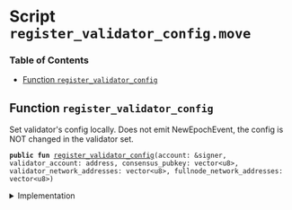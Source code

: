 
<a name="SCRIPT"></a>

# Script `register_validator_config.move`

### Table of Contents

-  [Function `register_validator_config`](#SCRIPT_register_validator_config)



<a name="SCRIPT_register_validator_config"></a>

## Function `register_validator_config`

Set validator's config locally.
Does not emit NewEpochEvent, the config is NOT changed in the validator set.


<pre><code><b>public</b> <b>fun</b> <a href="#SCRIPT_register_validator_config">register_validator_config</a>(account: &signer, validator_account: address, consensus_pubkey: vector&lt;u8&gt;, validator_network_addresses: vector&lt;u8&gt;, fullnode_network_addresses: vector&lt;u8&gt;)
</code></pre>



<details>
<summary>Implementation</summary>


<pre><code><b>fun</b> <a href="#SCRIPT_register_validator_config">register_validator_config</a>(
    account: &signer,
    validator_account: address,
    consensus_pubkey: vector&lt;u8&gt;,
    validator_network_addresses: vector&lt;u8&gt;,
    fullnode_network_addresses: vector&lt;u8&gt;,
) {
    <a href="../../modules/doc/ValidatorConfig.md#0x1_ValidatorConfig_set_config">ValidatorConfig::set_config</a>(
        account,
        validator_account,
        consensus_pubkey,
        validator_network_addresses,
        fullnode_network_addresses
    );
 }
</code></pre>



</details>
